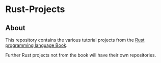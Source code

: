 # Rust-Projects

## About

This repository contains the various tutorial projects from the [Rust programming language Book](https://doc.rust-lang.org/stable/book/).

Further Rust projects not from the book will have their own repositories.
